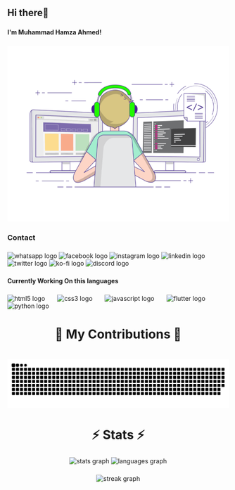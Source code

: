 <h2 align="left">Hi there👋</h2>

###

<h4 align="left">I'm Muhammad Hamza Ahmed!</h4>

###

<div align="left">
  <img height="400" src="https://raw.githubusercontent.com/codewithhamzahmed/codewithhamzahmed/main/coding.gif"  />
</div>

###

<h3 align="left">Contact</h3>

###

<div align="left">
  <img src="https://img.shields.io/static/v1?message=Whatsapp&logo=whatsapp&label=&color=25D366&logoColor=white&labelColor=&style=for-the-badge" height="35" alt="whatsapp logo"  />
  <img src="https://img.shields.io/static/v1?message=Facebook&logo=facebook&label=&color=1877F2&logoColor=white&labelColor=&style=for-the-badge" height="35" alt="facebook logo"  />
  <img src="https://img.shields.io/static/v1?message=Instagram&logo=instagram&label=&color=E4405F&logoColor=white&labelColor=&style=for-the-badge" height="35" alt="instagram logo"  />
  <img src="https://img.shields.io/static/v1?message=LinkedIn&logo=linkedin&label=&color=0077B5&logoColor=white&labelColor=&style=for-the-badge" height="35" alt="linkedin logo"  />
  <img src="https://img.shields.io/static/v1?message=Twitter&logo=twitter&label=&color=1DA1F2&logoColor=white&labelColor=&style=for-the-badge" height="35" alt="twitter logo"  />
  <img src="https://img.shields.io/static/v1?message=Ko-fi&logo=ko-fi&label=&color=F16061&logoColor=white&labelColor=&style=for-the-badge" height="35" alt="ko-fi logo"  />
  <img src="https://img.shields.io/static/v1?message=Discord&logo=discord&label=&color=7289DA&logoColor=white&labelColor=&style=for-the-badge" height="35" alt="discord logo"  />
</div>

###

<h4 align="left">Currently Working On this languages</h4>

###

<div align="left">
  <img src="https://cdn.jsdelivr.net/gh/devicons/devicon/icons/html5/html5-original.svg" height="40" alt="html5 logo"  />
  <img width="20" />
  <img src="https://cdn.jsdelivr.net/gh/devicons/devicon/icons/css3/css3-original.svg" height="40" alt="css3 logo"  />
  <img width="20" />
  <img src="https://cdn.jsdelivr.net/gh/devicons/devicon/icons/javascript/javascript-original.svg" height="40" alt="javascript logo"  />
  <img width="20" />
  <img src="https://cdn.jsdelivr.net/gh/devicons/devicon/icons/flutter/flutter-original.svg" height="40" alt="flutter logo"  />
  <img width="20" />
  <img src="https://cdn.jsdelivr.net/gh/devicons/devicon/icons/python/python-original.svg" height="40" alt="python logo"  />
</div>

###

<h1 align="center">🐍 My Contributions 🐍</h1>

###

<br clear="both">

<img src="https://raw.githubusercontent.com/codewithhamzahmed/codewithhamzahmed/output/snake.svg" alt="Snake animation" />

###

<h1 align="center">⚡ Stats ⚡</h1>

###

<div align="center">
  <img src="https://github-readme-stats.vercel.app/api?username=codewithhamzahmed&hide_title=false&hide_rank=false&show_icons=true&include_all_commits=true&count_private=true&disable_animations=false&theme=dracula&locale=en&hide_border=false" height="150" alt="stats graph"  />
  <img src="https://github-readme-stats.vercel.app/api/top-langs?username=codewithhamzahmed&locale=en&hide_title=false&layout=compact&card_width=320&langs_count=5&theme=dracula&hide_border=false" height="150" width="350" alt="languages graph"  />
</div>

###

<div align="center">
  <img src="https://streak-stats.demolab.com?user=codewithhamzahmed&locale=en&mode=daily&theme=dracula&hide_border=false&border_radius=5" height="150" alt="streak graph"  />
</div>

###
